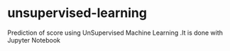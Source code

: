 # unsupervised-learning
Prediction of score using UnSupervised Machine Learning .It is done with Jupyter Notebook
